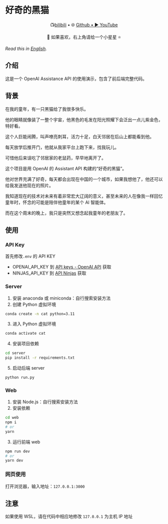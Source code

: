 # 好奇的黑猫

<p align="center">
   📺<a href="https://space.bilibili.com/330394387" target="_blank">bilibili</a> • 🌐 <a href="https://github.com/laocheyujie" target="_blank">Github • ▶️ <a href="https://www.youtube.com/channel/UCzuN1k1nnakatRg8kfT4M6A" target="_blank">YouTube</a>
</p>
<p align="center">
    👋 如果喜欢，右上角请给一个小星星 ⭐
</p>

_Read this in [English](README_en.md)._

## 介绍
这是一个 OpenAI Assistance API 的使用演示，包含了前后端完整代码。

## 背景
在我的童年，有一只黑猫给了我很多快乐。

他的眼睛就像装了一整个宇宙，他黑色的毛发在阳光照耀下会泛出一点儿紫金色，特好看。

这个人巨能闹腾，叫声嘹亮刺耳，活力十足，白天邻居在后山上都能看到他。

每天放学后推开门，他就从我家平台上跑下来，找我玩儿。

可惜他后来误吃了邻居家的老鼠药，早早地离开了。

这个项目是用 OpenAI 的 Assistant API 构建的“好奇的黑猫”。

他对世界充满了好奇，每天都会出现在中国的一个城市，如果我想他了，他还可以给我发送他现在的照片。

我知道现在的技术对未来有着非常宏大辽阔的意义，甚至未来的人在像我一样回忆童年时，怀念的可能是陪伴他童年的某个 AI 智能体。

而在这个周末的晚上，我只是突然又想念起我童年的老朋友了。

## 使用
### API Key
首先修改`.env` 的 API KEY

- OPENAI_API_KEY 到 [API keys - OpenAI API](https://platform.openai.com/api-keys) 获取
- NINJAS_API_KEY 到 [API Ninjas](https://api-ninjas.com/profile) 获取

### Server
1. 安装 anaconda 或 miniconda：自行搜索安装方法
2. 创建 Python 虚拟环境
```bash
conda create -n cat python=3.11
```
3. 进入 Python 虚拟环境
```bash
conda activate cat
```
4. 安装项目依赖
```bash
cd server
pip install -r requirements.txt
```
5. 启动后端 server
```bash
python run.py
```

### Web
1. 安装 Node.js：自行搜索安装方法
2. 安装依赖
```bash
cd web
npm i
# or
yarn
```
3. 运行前端 web
```bash
npm run dev
# or
yarn dev
```

### 网页使用
打开浏览器，输入地址：`127.0.0.1:3000` 

## 注意
如果使用 WSL，请在代码中相应地修改 `127.0.0.1` 为主机 IP 地址
